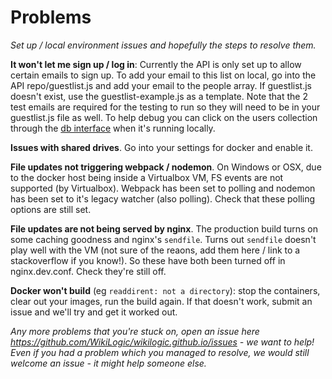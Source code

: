 # Problems

_Set up / local environment issues and hopefully the steps to resolve them._

**It won't let me sign up / log in**: Currently the API is only set up to allow certain emails to sign up. To add your email to this list on local, go into the API repo/guestlist.js and add your email to the people array. If guestlist.js doesn't exist, use the guestlist-example.js as a template. Note that the 2 test emails are required for the testing to run so they will need to be in your guestlist.js file as well. To help debug you can click on the users collection through the [db interface](http://localhost:8529/_db/wl_dev/_admin/aardvark/index.html#collections) when it's running locally.

**Issues with shared drives**. Go into your settings for docker and enable it.

**File updates not triggering webpack / nodemon**. On Windows or OSX, due to the docker host being inside a Virtualbox VM, FS events are not supported (by Virtualbox). Webpack has been set to polling and nodemon has been set to it's legacy watcher (also polling). Check that these polling options are still set.

**File updates are not being served by nginx**. The production build turns on some caching goodness and nginx's `sendfile`. Turns out `sendfile` doesn't play well with the VM (not sure of the reaons, add them here / link to a stackoverflow if you know!). So these have both been turned off in nginx.dev.conf. Check they're still off.

**Docker won't build** (eg `readdirent: not a directory`): stop the containers, clear out your images, run the build again. If that doesn't work, submit an issue and we'll try and get it worked out.

_Any more problems that you're stuck on, open an issue here https://github.com/WikiLogic/wikilogic.github.io/issues - we want to help! Even if you had a problem which you managed to resolve, we would still welcome an issue - it might help someone else._